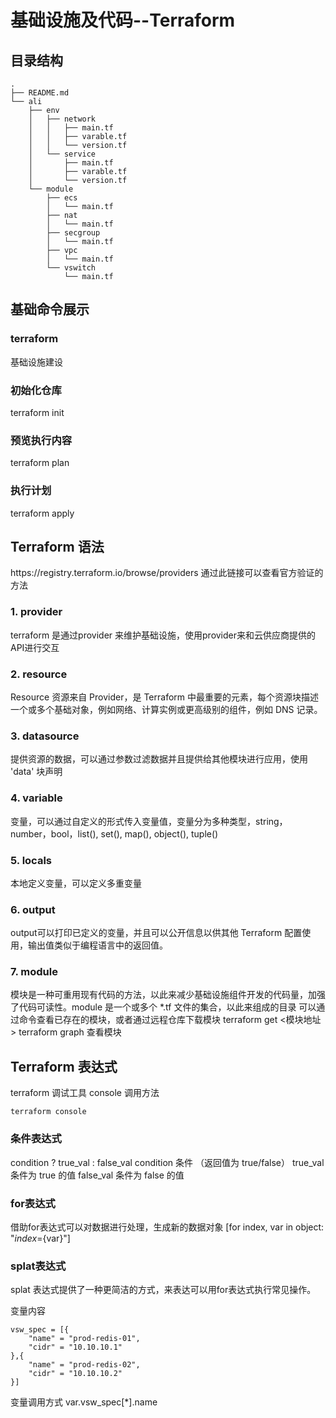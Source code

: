 # 基础设施及代码--Terraform
## 目录结构

```
.
├── README.md
└── ali
    ├── env
    │   ├── network
    │   │   ├── main.tf
    │   │   ├── varable.tf
    │   │   └── version.tf
    │   └── service
    │       ├── main.tf
    │       ├── varable.tf
    │       └── version.tf
    └── module
        ├── ecs
        │   └── main.tf
        ├── nat
        │   └── main.tf
        ├── secgroup
        │   └── main.tf
        ├── vpc
        │   └── main.tf
        └── vswitch
            └── main.tf
```

## 基础命令展示
### terraform
基础设施建设

### 初始化仓库
terraform init

### 预览执行内容
terraform plan

### 执行计划
terraform apply

## Terraform 语法
<!-- https://registry.terraform.io/browse/providers 通过此链接可以查看官方验证的方法 -->
<summary>https://registry.terraform.io/browse/providers 通过此链接可以查看官方验证的方法</summary>

### 1. provider
terraform 是通过provider 来维护基础设施，使用provider来和云供应商提供的API进行交互

### 2. resource
Resource 资源来自 Provider，是 Terraform 中最重要的元素，每个资源块描述一个或多个基础对象，例如网络、计算实例或更高级别的组件，例如 DNS 记录。

### 3. datasource
提供资源的数据，可以通过参数过滤数据并且提供给其他模块进行应用，使用 'data' 块声明

### 4. variable
变量，可以通过自定义的形式传入变量值，变量分为多种类型，string，number，bool，list(), set(), map(), object(), tuple()

### 5. locals
本地定义变量，可以定义多重变量

### 6. output
output可以打印已定义的变量，并且可以公开信息以供其他 Terraform 配置使用，输出值类似于编程语言中的返回值。

### 7. module
模块是一种可重用现有代码的方法，以此来减少基础设施组件开发的代码量，加强了代码可读性。module 是一个或多个 *.tf 文件的集合，以此来组成的目录
可以通过命令查看已存在的模块，或者通过远程仓库下载模块 
terraform get <模块地址>
terraform graph 查看模块

## Terraform 表达式
<summary>terraform 调试工具 console 调用方法</summary>

``````
terraform console
``````

### 条件表达式
condition ? true_val : false_val
condition 条件 （返回值为 true/false）
true_val 条件为 true 的值
false_val 条件为 false 的值

### for表达式
借助for表达式可以对数据进行处理，生成新的数据对象
[for index, var in object: "${index}=${var}"]

### splat表达式
splat 表达式提供了一种更简洁的方式，来表达可以用for表达式执行常见操作。

变量内容
```
vsw_spec = [{
    "name" = "prod-redis-01",
    "cidr" = "10.10.10.1"
},{
    "name" = "prod-redis-02",
    "cidr" = "10.10.10.2"
}]
```
变量调用方式
var.vsw_spec[*].name